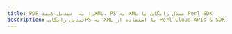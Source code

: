 ---title: PDF را به  تبدیل کنیدXML، PS به XML مبدل رایگان یا Perl SDKdescription: تبدیل رایگانPS به XML با استفاده از Perl Cloud APIs & SDK همچنین اسناد PDF را در Cloud ایجاد، ویرایش و رندر کنید.---